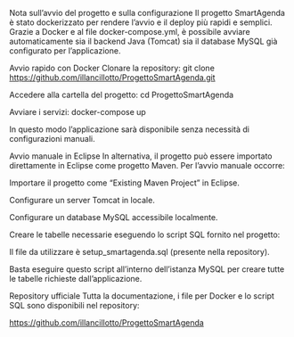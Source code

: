 Nota sull’avvio del progetto e sulla configurazione
Il progetto SmartAgenda è stato dockerizzato per rendere l’avvio e il deploy più rapidi e semplici.
Grazie a Docker e al file docker-compose.yml, è possibile avviare automaticamente sia il backend Java (Tomcat) sia il database MySQL già configurato per l’applicazione.

Avvio rapido con Docker
Clonare la repository:
git clone https://github.com/illancillotto/ProgettoSmartAgenda.git

Accedere alla cartella del progetto:
cd ProgettoSmartAgenda

Avviare i servizi:
docker-compose up

In questo modo l’applicazione sarà disponibile senza necessità di configurazioni manuali.

Avvio manuale in Eclipse
In alternativa, il progetto può essere importato direttamente in Eclipse come progetto Maven.
Per l’avvio manuale occorre:

Importare il progetto come “Existing Maven Project” in Eclipse.

Configurare un server Tomcat in locale.

Configurare un database MySQL accessibile localmente.

Creare le tabelle necessarie eseguendo lo script SQL fornito nel progetto:

Il file da utilizzare è setup_smartagenda.sql (presente nella repository).

Basta eseguire questo script all’interno dell’istanza MySQL per creare tutte le tabelle richieste dall’applicazione.

Repository ufficiale
Tutta la documentazione, i file per Docker e lo script SQL sono disponibili nel repository:

https://github.com/illancillotto/ProgettoSmartAgenda